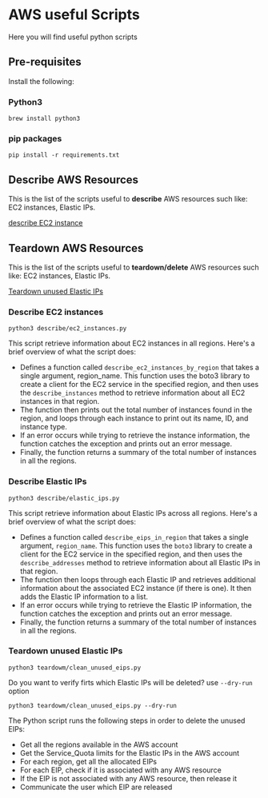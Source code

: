 # AWS useful Scripts

Here you will find useful python scripts

## Pre-requisites

Install the following:

### Python3

```shell
brew install python3
```

### pip packages

```shell
pip install -r requirements.txt
```

## Describe AWS Resources

This is the list of the scripts useful to **describe** AWS resources such like: EC2 instances, Elastic IPs.

[describe EC2 instance](#describe-ec2-instances)

## Teardown AWS Resources

This is the list of the scripts useful to **teardown/delete** AWS resources such like: EC2 instances, Elastic IPs.

[Teardown unused Elastic IPs](#teardown-unused-elastic-ips)

### Describe EC2 instances

```shell
python3 describe/ec2_instances.py
```

This script retrieve information about EC2 instances in all regions. Here's a brief overview of what the script does:

* Defines a function called `describe_ec2_instances_by_region` that takes a single argument, region_name. This function uses the boto3 library to create a client for the EC2 service in the specified region, and then uses the `describe_instances` method to retrieve information about all EC2 instances in that region.
* The function then prints out the total number of instances found in the region, and loops through each instance to print out its name, ID, and instance type.
* If an error occurs while trying to retrieve the instance information, the function catches the exception and prints out an error message.
* Finally, the function returns a summary of the total number of instances in all the regions.

### Describe Elastic IPs

```shell
python3 describe/elastic_ips.py
```

This script retrieve information about Elastic IPs across all regions. Here's a brief overview of what the script does:

* Defines a function called `describe_eips_in_region` that takes a single argument, `region_name`. This function uses the `boto3` library to create a client for the EC2 service in the specified region, and then uses the `describe_addresses` method to retrieve information about all Elastic IPs in that region.
* The function then loops through each Elastic IP and retrieves additional information about the associated EC2 instance (if there is one). It then adds the Elastic IP information to a list.
* If an error occurs while trying to retrieve the Elastic IP information, the function catches the exception and prints out an error message.
* Finally, the function returns a summary of the total number of instances in all the regions.

### Teardown unused Elastic IPs

```shell
python3 teardowm/clean_unused_eips.py
```

Do you want to verify firts which Elastic IPs will be deleted? use `--dry-run` option

```shell
python3 teardowm/clean_unused_eips.py --dry-run
```

The Python script runs the following steps in order to delete the unused EIPs:

* Get all the regions available in the AWS account
* Get the Service_Quota limits for the Elastic IPs in the AWS account
* For each region, get all the allocated EIPs
* For each EIP, check if it is associated with any AWS resource
* If the EIP is not associated with any AWS resource, then release it
* Communicate the user which EIP are released
